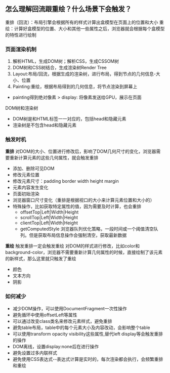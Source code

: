 ## 怎么理解回流跟重绘？什么场景下会触发？
重排（回流）：布局引擎会根据所有的样式计算出盒模型在页面上的位置和大小
重绘：计算好盒模型的位置、大小和其他一些属性之后，浏览器就会根据每个盒模型的特性进行绘制

### 页面渲染机制
1. 解析HTML，生成DOM树；解析CSS，生成CSSOM树
2. DOM树和CSS树结合，生成渲染树Render Tree
3. Layout:布局/回流，根据生成的渲染树，进行布局，得到节点的几何信息-大小、位置
4. Painting:重绘，根据布局得到的几何信息，将节点渲染到屏幕上
  - painting得到绝对像素 > display: 将像素发送给GPU，展示在页面

DOM树和渲染树
- DOM树是和HTML标签一一对应的，包括head和隐藏元素
- 渲染树是不包含head和隐藏元素

### 触发时机
**重排**
对DOM的大小、位置进行修改后，影响了DOM几何尺寸的变化，浏览器需要重新计算元素的这些几何属性，就会触发重排
- 添加、删除可见DOM
- 修改元素位置
- 修改元素尺寸：padding border width height margin
- 元素内容发生变化
- 页面初始渲染
- 浏览器窗口尺寸变化（重排是根据视口的大小来计算元素位置和大小的）
- 特殊操作，比如获取特定属性的值，因为需要及时计算，也会重排
  - offsetTop|Left|Width|Height
  - scrollTop|Left|Width|Height
  - clientTop|Left|Width|Height
  - getComputedStyle
浏览器队列优化策略，一段时间或一个阈值清空队列。但是获取布局信息操作会强制清空，获取最新数据

**重绘**
触发重排一定会触发重绘
对DOM的样式进行修改，比如color和background-color，浏览器不需要重新计算几何属性的时候，直接绘制了该元素的新样式，那么这里就只触发了重绘
- 颜色
- 文本方向
- 阴影

### 如何减少
- 减少DOM操作，可以使用DocumentFragment一次性操作
- 避免循环中使用offsetLeft等属性
- 可以通过改变class类名来修改元素样式，避免重排
- 避免table布局，table中的每个元素大小及内容改动，会影响整个table
- 可以使用transform opacity visibility这些属性,替代left display等会触发重排的操作
- DOM离线，设置display:none后在进行操作
- 避免设置过多内联样式
- 避免使用CSS表达式--表达式计算是实时的，每次渲染都会执行，会频繁重排和重绘

